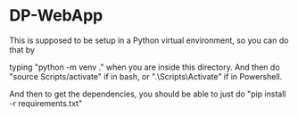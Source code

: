 # DP-WebApp

This is supposed to be setup in a Python virtual environment, so you can do that by

typing "python -m venv ." when you are inside this directory. And then do "source Scripts/activate" if in bash,
or ".\Scripts\Activate" if in Powershell.

And then to get the dependencies, you should be able to just do "pip install -r requirements.txt"
